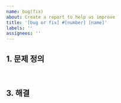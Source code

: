 ```yaml
---
name: bug(fix)
about: Create a report to help us improve
title: '[bug or fix] #[number] [name]'
labels: ''
assignees: ''
---
```


## 1. 문제 정의

<br>

## 3. 해결
